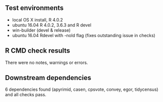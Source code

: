 ## Test environments
* local OS X install, R 4.0.2
* ubuntu 16.04 R 4.0.2, 3.6.3 and R devel
* win-builder (devel & release)
* ubuntu 16.04 Rdevel with -nold flag (fixes outstanding issue in checks)

## R CMD check results
There were no notes, warnings or errors.

## Downstream dependencies
6 dependencies found (apyrimid, casen, cpsvote, convey, egor, tidycensus) and all checks pass.
